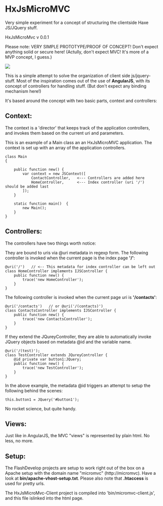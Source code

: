 HxJsMicroMVC
============

Very simple experiment for a concept of structuring the clientside Haxe JS/JQuery stuff. 

HxJsMicroMvc v 0.0.1

Please note:
VERY SIMPLE PROTOTYPE/PROOF OF CONCEPT!
Don't expect anything solid or secure here!
(Actully, don't expect MVC! It's more of a MVP concept, I guess.)

<img src="https://raw.github.com/cambiata/HxJsMicroMVC/master/screen.png" />	

This is a simple attempt to solve the organization of client side js/jquery-stuff.
Most of the inspiration comes out of the use of **AngularJS**, with its concept of
controllers for handling stuff. (But don't expect any binding mechanism here!)

It's based around the concept with two basic parts, context and controllers:

Context:
-------
The context is a 'director' that keeps track of the application controllers, and
invokes them based on the current uri and parameters.

This is an example of a Main class an an HxJsMicroMVC application.
The context is set up with an array of the application controllers.

    class Main 
    {	
		
        public function new() {
    	    var context = new JSContext([
                ContactController,   <--- Controllers are added here
                HomeController,      <--- Index controller (uri '/') should be added last
            ]);		           
        }
	
        static function main() 	{		
            new Main();
        }	
    }

Controllers:
------------

The controllers have two things worth notice:
	
They are bound to uris via @uri metadata in regexp form. 
The following controller is invoked when the current page is the index page **'/'**:

	@uri('/')   // <-- This metadata for index controller can be left out
	class HomeController implements IJSController {	
		public function new() {
			trace('new HomeController');
		}		
	}

The following controller is invoked when the current page uri is **'/contacts'**:
	
	@uri('/contacts')   // or @uri('/(contacts)')
	class ContactsController implements IJSController {	
		public function new() {
			trace('new ContactsController');
		}		
	}

If they extend the JQureyController, they are able to automatically invoke JQuery 
objects based on metadata @id and the variable name.


    @uri('/(test)');
	class TestController extends JQureyController {	
		@id private var button1:JQuery; 
		public function new() {
			trace('new TestController');
		}	
	}

In the above example, the metadata @id triggers an attempt to setup the following behind the scenes:

    this.button1 = JQuery('#button1');

No rocket science, but quite handy.

Views:
------

Just like in AngularJS, the MVC "views" is represented by plain html. No less, no more.

Setup:
------

The FlashDevelop projects are setup to work right out of the box on a Apache setup with the domain name "micromvc" (http://micromvc).
Have a look at **bin/apache-vhost-setup.txt**.
Please also note that **.htaccess** is used for pretty urls.

The HxJsMicroMvc-Client project is compiled into 'bin/micromvc-client.js', and this file islinked into the html page.

